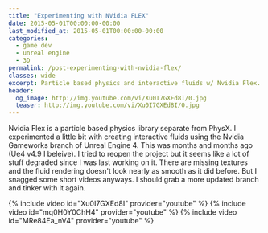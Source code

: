 ```yaml
---
title: "Experimenting with NVidia FLEX"
date: 2015-05-01T00:00:00-00:00
last_modified_at: 2015-05-01T00:00:00-00:00
categories:
  - game dev
  - unreal engine
  - 3D
permalink: /post-experimenting-with-nvidia-flex/
classes: wide
excerpt: Particle based physics and interactive fluids w/ Nvidia Flex.
header:
  og_image: http://img.youtube.com/vi/Xu0I7GXEd8I/0.jpg
  teaser: http://img.youtube.com/vi/Xu0I7GXEd8I/0.jpg
---
```


Nvidia Flex is a particle based physics library separate from PhysX. I experimented a little bit with creating interactive fluids using the Nvidia Gameworks branch of Unreal Engine 4. This was months and months ago (Ue4 v4.9 I beleive).   I tried to reopen the project but it seems like a lot of stuff degraded since I was last working on it. There are missing textures and the fluid rendering doesn't look nearly as smooth as it did before. But I snagged some short videos anyways. I should grab a more updated branch and tinker with it again.

{% include video id="Xu0I7GXEd8I" provider="youtube" %}
{% include video id="mq0H0Y0ChH4" provider="youtube" %}
{% include video id="MRe84Ea_nV4" provider="youtube" %}

